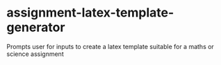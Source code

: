 # assignment-latex-template-generator
Prompts user for inputs to create a latex template suitable for a maths or science assignment
